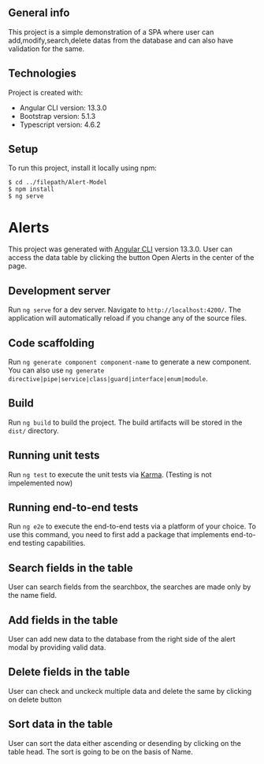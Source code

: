 
## General info
This project is a simple demonstration of a SPA where user can add,modify,search,delete datas from the database and can also have validation for the same. 
	
## Technologies
Project is created with:
* Angular CLI version: 13.3.0
* Bootstrap version: 5.1.3
* Typescript  version: 4.6.2
	
## Setup
To run this project, install it locally using npm:

```
$ cd ../filepath/Alert-Model
$ npm install
$ ng serve
```
# Alerts

This project was generated with [Angular CLI](https://github.com/angular/angular-cli) version 13.3.0.
User can access the data table by clicking the button Open Alerts in the center of the page.

## Development server

Run `ng serve` for a dev server. Navigate to `http://localhost:4200/`. The application will automatically reload if you change any of the source files.

## Code scaffolding

Run `ng generate component component-name` to generate a new component. You can also use `ng generate directive|pipe|service|class|guard|interface|enum|module`.

## Build

Run `ng build` to build the project. The build artifacts will be stored in the `dist/` directory.

## Running unit tests

Run `ng test` to execute the unit tests via [Karma](https://karma-runner.github.io). (Testing is not impelemented now)

## Running end-to-end tests

Run `ng e2e` to execute the end-to-end tests via a platform of your choice. To use this command, you need to first add a package that implements end-to-end testing capabilities.

## Search fields in the table

User can search fields from the searchbox, the searches are made only by the name field.

## Add fields in the table

User can add new data to the database from the right side of the alert modal by providing valid data.

## Delete fields in the table

User can check and unckeck multiple data and delete the same by clicking on delete button

## Sort data in the table

User can sort the data either ascending or desending by clicking on the table head. The sort is going to be on the basis of Name.




